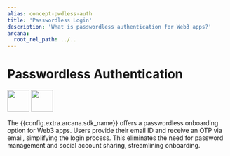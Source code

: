```yaml
---
alias: concept-pwdless-auth
title: 'Passwordless Login'
description: 'What is passwordless authentication for Web3 apps?'
arcana:
  root_rel_path: ../..
---
```


# Passwordless Authentication

<img src="/img/icons/i_an_pwdless_light.png#only-light" width="50"/>
<img src="/img/icons/i_an_pwdless_dark.png#only-dark" width="50"/>


The  {{config.extra.arcana.sdk_name}} offers a passwordless onboarding option for Web3 apps. Users provide their email ID and receive an OTP via email, simplifying the login process. This eliminates the need for password management and social account sharing, streamlining onboarding.